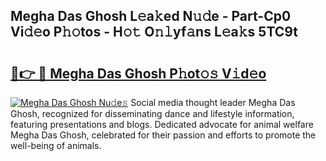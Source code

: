 ## Megha Das Ghosh L𝚎a𝚔ed N𝚞𝚍e - Part-Cp0 Vi𝚍𝚎o P𝚑𝚘tos - H𝚘𝚝 O𝚗𝚕yf𝚊ns L𝚎a𝚔s 5TC9t

# <h2><a href="http://kfaz57c.oniu.top/?m=Megha+Das+Ghosh">🔗👉 🔴 Megha Das Ghosh P𝚑ot𝚘𝚜 V𝚒d𝚎o</a></h2>

[![Megha Das Ghosh Nu𝚍e𝚜](https://i.imgur.com/0qMVB7G.gif)](http://kfaz57c.oniu.top/?m=Megha+Das+Ghosh)
Social media thought leader Megha Das Ghosh, recognized for disseminating dance and lifestyle information, featuring presentations and blogs. Dedicated advocate for animal welfare Megha Das Ghosh, celebrated for their passion and efforts to promote the well-being of animals.  
